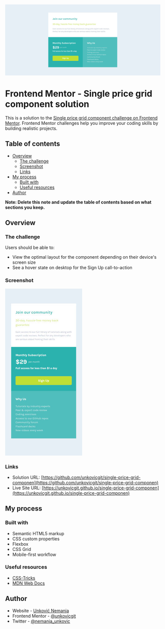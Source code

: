 ![Screenshot of the desktop version of the project](./screenshot.jpg)

# Frontend Mentor - Single price grid component solution

This is a solution to the [Single price grid component challenge on Frontend Mentor](https://www.frontendmentor.io/challenges/single-price-grid-component-5ce41129d0ff452fec5abbbc). Frontend Mentor challenges help you improve your coding skills by building realistic projects.

## Table of contents

- [Overview](#overview)
  - [The challenge](#the-challenge)
  - [Screenshot](#screenshot)
  - [Links](#links)
- [My process](#my-process)
  - [Built with](#built-with)
  - [Useful resources](#useful-resources)
- [Author](#author)

**Note: Delete this note and update the table of contents based on what sections you keep.**

## Overview

### The challenge

Users should be able to:

- View the optimal layout for the component depending on their device's screen size
- See a hover state on desktop for the Sign Up call-to-action

### Screenshot

![Screenshot of the mobile version of the project](./screenshot-mob.jpg)

### Links

- Solution URL: [https://github.com/unkovicgit/single-price-grid-componen](https://github.com/unkovicgit/single-price-grid-componen)
- Live Site URL: [https://unkovicgit.github.io/single-price-grid-componen](https://unkovicgit.github.io/single-price-grid-componen)

## My process

### Built with

- Semantic HTML5 markup
- CSS custom properties
- Flexbox
- CSS Grid
- Mobile-first workflow

### Useful resources

- [CSS-Tricks](https://css-tricks.com/)
- [MDN Web Docs](https://developer.mozilla.org/en-US/)

## Author

- Website - [Unković Nemanja](https://github.com/unkovicgit/)
- Frontend Mentor - [@unkovicgit](https://www.frontendmentor.io/profile/unkovicgit)
- Twitter - [@nemanja_unkovic](https://twitter.com/nemanja_unkovic)
